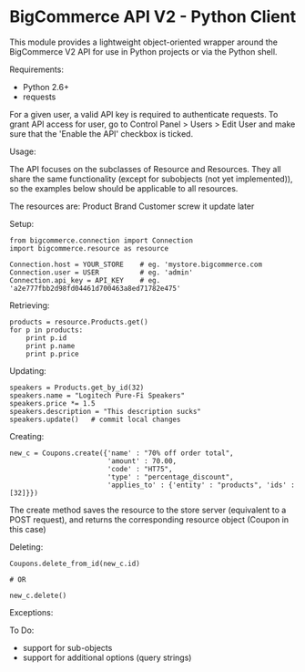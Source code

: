 BigCommerce API V2 - Python Client
==================================

This module provides a lightweight object-oriented wrapper around the BigCommerce V2 API
for use in Python projects or via the Python shell. 

Requirements:

- Python 2.6+
- requests

For a given user, a valid API key is required to authenticate requests. To grant 
API access for user, go to Control Panel > Users > Edit User and make sure that the
'Enable the API' checkbox is ticked.

Usage:

The API focuses on the subclasses of Resource and Resources. They all share the same functionality
(except for subobjects (not yet implemented)), so the examples below should be applicable to all
resources.

The resources are:
    Product
    Brand
    Customer
    screw it update later

Setup:
```
from bigcommerce.connection import Connection 
import bigcommerce.resource as resource

Connection.host = YOUR_STORE    # eg. 'mystore.bigcommerce.com
Connection.user = USER          # eg. 'admin'
Connection.api_key = API_KEY    # eg. 'a2e777fbb2d98fd04461d700463a8ed71782e475'
```

Retrieving:
```
products = resource.Products.get()
for p in products:
    print p.id
    print p.name
    print p.price
```

Updating:
```
speakers = Products.get_by_id(32)
speakers.name = "Logitech Pure-Fi Speakers"
speakers.price *= 1.5
speakers.description = "This description sucks"
speakers.update()   # commit local changes
```

Creating:
```
new_c = Coupons.create({'name' : "70% off order total", 
                        'amount' : 70.00, 
                        'code' : "HT75", 
                        'type' : "percentage_discount", 
                        'applies_to' : {'entity' : "products", 'ids' : [32]}})
```
The create method saves the resource to the store server (equivalent to a POST request), and
returns the corresponding resource object (Coupon in this case)

Deleting:
```
Coupons.delete_from_id(new_c.id)

# OR

new_c.delete()
```

Exceptions:


To Do:

- support for sub-objects
- support for additional options (query strings)